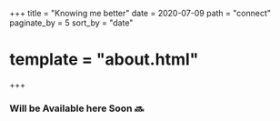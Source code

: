 +++
title = "Knowing me better"
date = 2020-07-09
path = "connect"
paginate_by = 5
sort_by = "date"
# template = "about.html"
+++

### Will be Available here Soon :soon:
